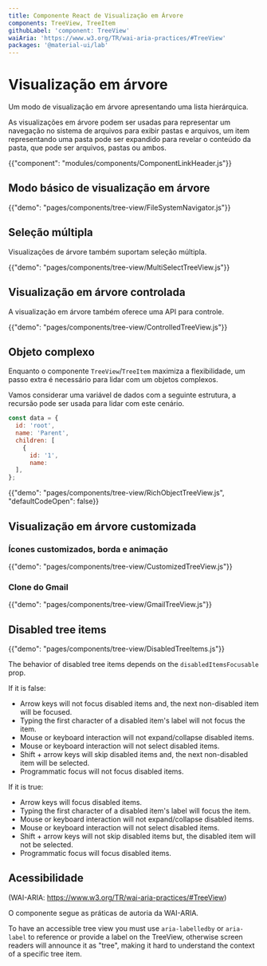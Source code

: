 ```yaml
---
title: Componente React de Visualização em Árvore
components: TreeView, TreeItem
githubLabel: 'component: TreeView'
waiAria: 'https://www.w3.org/TR/wai-aria-practices/#TreeView'
packages: '@material-ui/lab'
---
```


# Visualização em árvore

<p class="description">Um modo de visualização em árvore apresentando uma lista hierárquica.</p>

As visualizações em árvore podem ser usadas para representar um navegação no sistema de arquivos para exibir pastas e arquivos, um item representando uma pasta pode ser expandido para revelar o conteúdo da pasta, que pode ser arquivos, pastas ou ambos.

{{"component": "modules/components/ComponentLinkHeader.js"}}

## Modo básico de visualização em árvore

{{"demo": "pages/components/tree-view/FileSystemNavigator.js"}}

## Seleção múltipla

Visualizações de árvore também suportam seleção múltipla.

{{"demo": "pages/components/tree-view/MultiSelectTreeView.js"}}

## Visualização em árvore controlada

A visualização em árvore também oferece uma API para controle.

{{"demo": "pages/components/tree-view/ControlledTreeView.js"}}

## Objeto complexo

Enquanto o componente `TreeView`/`TreeItem` maximiza a flexibilidade, um passo extra é necessário para lidar com um objetos complexos.

Vamos considerar uma variável de dados com a seguinte estrutura, a recursão pode ser usada para lidar com este cenário.

```js
const data = {
  id: 'root',
  name: 'Parent',
  children: [
    {
      id: '1',
      name:
  ],
};
```

{{"demo": "pages/components/tree-view/RichObjectTreeView.js", "defaultCodeOpen": false}}

## Visualização em árvore customizada

### Ícones customizados, borda e animação

{{"demo": "pages/components/tree-view/CustomizedTreeView.js"}}

### Clone do Gmail

{{"demo": "pages/components/tree-view/GmailTreeView.js"}}

## Disabled tree items

{{"demo": "pages/components/tree-view/DisabledTreeItems.js"}}

The behavior of disabled tree items depends on the `disabledItemsFocusable` prop.

If it is false:

- Arrow keys will not focus disabled items and, the next non-disabled item will be focused.
- Typing the first character of a disabled item's label will not focus the item.
- Mouse or keyboard interaction will not expand/collapse disabled items.
- Mouse or keyboard interaction will not select disabled items.
- Shift + arrow keys will skip disabled items and, the next non-disabled item will be selected.
- Programmatic focus will not focus disabled items.

If it is true:

- Arrow keys will focus disabled items.
- Typing the first character of a disabled item's label will focus the item.
- Mouse or keyboard interaction will not expand/collapse disabled items.
- Mouse or keyboard interaction will not select disabled items.
- Shift + arrow keys will not skip disabled items but, the disabled item will not be selected.
- Programmatic focus will focus disabled items.

## Acessibilidade

(WAI-ARIA: https://www.w3.org/TR/wai-aria-practices/#TreeView)

O componente segue as práticas de autoria da WAI-ARIA.

To have an accessible tree view you must use `aria-labelledby` or `aria-label` to reference or provide a label on the TreeView, otherwise screen readers will announce it as "tree", making it hard to understand the context of a specific tree item.
